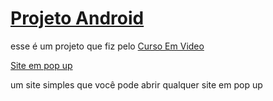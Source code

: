 <a href="https://nekolacat.github.io/projeto-android/">
    <h1>Projeto Android</h1>
</a>
<p>esse é um projeto que fiz pelo <a href="https://youtube.com/cursoemvideo" target="_blank">Curso Em Video</a></p>

<a href="https://nekolacat.github.io/site-em-pop-up/">Site em pop up</a>
<p>um site simples que você pode abrir qualquer site em pop up</p>